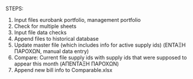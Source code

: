 STEPS:
1. Input files eurobank portfolio, management portfolio
2. Check for multiple sheets
3. Input file data checks
4. Append files to historical database
5. Update master file (which includes info for active supply ids) (ΕΝΤΑΞΗ ΠΑΡΟΧΩΝ, manual data entry) 
6. Compare: Current file supply ids with supply ids that were supposed to appear this month (ΑΠΕΝΤΑΞΗ ΠΑΡΟΧΩΝ)
7. Append new bill info to Comparable.xlsx